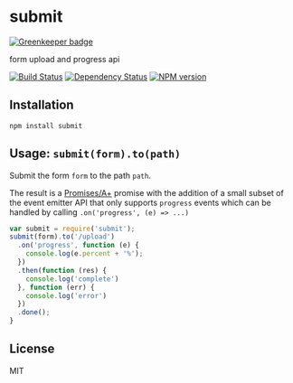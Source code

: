 # submit

[![Greenkeeper badge](https://badges.greenkeeper.io/ForbesLindesay/submit.svg)](https://greenkeeper.io/)

form upload and progress api

[![Build Status](https://img.shields.io/travis/ForbesLindesay/submit/master.svg)](https://travis-ci.org/ForbesLindesay/submit)
[![Dependency Status](https://img.shields.io/david/ForbesLindesay/submit.svg)](https://david-dm.org/ForbesLindesay/submit)
[![NPM version](https://img.shields.io/npm/v/submit.svg)](https://www.npmjs.com/package/submit)

## Installation

    npm install submit

## Usage: `submit(form).to(path)`

Submit the form `form` to the path `path`.

The result is a [Promises/A+](http://promises-aplus.github.io/promises-spec/) promise with the addition of a small subset of the event emitter API that only supports `progress` events which can be handled by calling `.on('progress', (e) => ...)`

```js
var submit = require('submit');
submit(form).to('/upload')
  .on('progress', function (e) {
    console.log(e.percent + '%');
  })
  .then(function (res) {
    console.log('complete')
  }, function (err) {
    console.log('error')
  })
  .done();
}
```

## License

  MIT